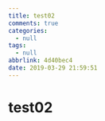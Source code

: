 ```yaml
---
title: test02
comments: true
categories:
  - null
tags:
  - null
abbrlink: 4d40bec4
date: 2019-03-29 21:59:51
---
```


# test02
